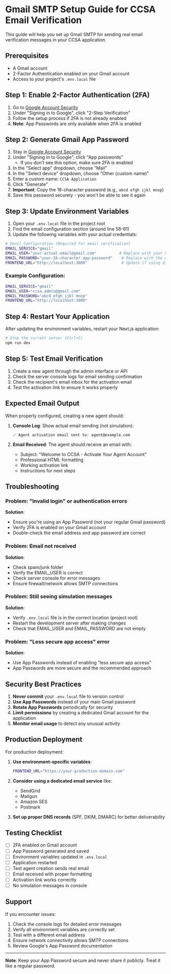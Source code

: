 # Gmail SMTP Setup Guide for CCSA Email Verification

This guide will help you set up Gmail SMTP for sending real email verification messages in your CCSA application.

## Prerequisites

- A Gmail account
- 2-Factor Authentication enabled on your Gmail account
- Access to your project's `.env.local` file

## Step 1: Enable 2-Factor Authentication (2FA)

1. Go to [Google Account Security](https://myaccount.google.com/security)
2. Under "Signing in to Google", click "2-Step Verification"
3. Follow the setup process if 2FA is not already enabled
4. **Note**: App Passwords are only available when 2FA is enabled

## Step 2: Generate Gmail App Password

1. Stay in [Google Account Security](https://myaccount.google.com/security)
2. Under "Signing in to Google", click "App passwords"
   - If you don't see this option, make sure 2FA is enabled
3. In the "Select app" dropdown, choose "Mail"
4. In the "Select device" dropdown, choose "Other (custom name)"
5. Enter a custom name: `CCSA Application`
6. Click "Generate"
7. **Important**: Copy the 16-character password (e.g., `abcd efgh ijkl mnop`)
8. Save this password securely - you won't be able to see it again

## Step 3: Update Environment Variables

1. Open your `.env.local` file in the project root
2. Find the email configuration section (around line 58-61)
3. Update the following variables with your actual credentials:

```bash
# Email Configuration (Required for email verification)
EMAIL_SERVICE="gmail"
EMAIL_USER="your-actual-email@gmail.com"          # Replace with your Gmail address
EMAIL_PASSWORD="your-16-character-app-password"    # Replace with the App Password from Step 2
FRONTEND_URL="http://localhost:3000"               # Update if using different URL
```

### Example Configuration:
```bash
EMAIL_SERVICE="gmail"
EMAIL_USER="ccsa.admin@gmail.com"
EMAIL_PASSWORD="abcd efgh ijkl mnop"
FRONTEND_URL="http://localhost:3000"
```

## Step 4: Restart Your Application

After updating the environment variables, restart your Next.js application:

```bash
# Stop the current server (Ctrl+C)
npm run dev
```

## Step 5: Test Email Verification

1. Create a new agent through the admin interface or API
2. Check the server console logs for email sending confirmation
3. Check the recipient's email inbox for the activation email
4. Test the activation link to ensure it works properly

## Expected Email Output

When properly configured, creating a new agent should:

1. **Console Log**: Show actual email sending (not simulation):
   ```
   ✅ Agent activation email sent to: agent@example.com
   ```

2. **Email Received**: The agent should receive an email with:
   - Subject: "Welcome to CCSA - Activate Your Agent Account"
   - Professional HTML formatting
   - Working activation link
   - Instructions for next steps

## Troubleshooting

### Problem: "Invalid login" or authentication errors
**Solution**: 
- Ensure you're using an App Password (not your regular Gmail password)
- Verify 2FA is enabled on your Gmail account
- Double-check the email address and app password are correct

### Problem: Email not received
**Solution**:
- Check spam/junk folder
- Verify the EMAIL_USER is correct
- Check server console for error messages
- Ensure firewall/network allows SMTP connections

### Problem: Still seeing simulation messages
**Solution**:
- Verify `.env.local` file is in the correct location (project root)
- Restart the development server after making changes
- Check that EMAIL_USER and EMAIL_PASSWORD are not empty

### Problem: "Less secure app access" error
**Solution**:
- Use App Passwords instead of enabling "less secure app access"
- App Passwords are more secure and the recommended approach

## Security Best Practices

1. **Never commit** your `.env.local` file to version control
2. **Use App Passwords** instead of your main Gmail password
3. **Rotate App Passwords** periodically for security
4. **Limit permissions** by creating a dedicated Gmail account for the application
5. **Monitor email usage** to detect any unusual activity

## Production Deployment

For production deployment:

1. **Use environment-specific variables**:
   ```bash
   FRONTEND_URL="https://your-production-domain.com"
   ```

2. **Consider using a dedicated email service** like:
   - SendGrid
   - Mailgun
   - Amazon SES
   - Postmark

3. **Set up proper DNS records** (SPF, DKIM, DMARC) for better deliverability

## Testing Checklist

- [ ] 2FA enabled on Gmail account
- [ ] App Password generated and saved
- [ ] Environment variables updated in `.env.local`
- [ ] Application restarted
- [ ] Test agent creation sends real email
- [ ] Email received with proper formatting
- [ ] Activation link works correctly
- [ ] No simulation messages in console

## Support

If you encounter issues:

1. Check the console logs for detailed error messages
2. Verify all environment variables are correctly set
3. Test with a different email address
4. Ensure network connectivity allows SMTP connections
5. Review Google's App Password documentation

---

**Note**: Keep your App Password secure and never share it publicly. Treat it like a regular password.
